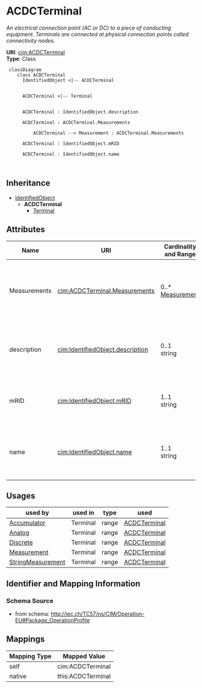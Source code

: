 # ACDCTerminal


_An electrical connection point (AC or DC) to a piece of conducting equipment. Terminals are connected at physical connection points called connectivity nodes._





**URI**: [cim:ACDCTerminal](http://iec.ch/TC57/CIM100#ACDCTerminal)<br />
**Type**: Class




```mermaid
 classDiagram
    class ACDCTerminal
      IdentifiedObject <|-- ACDCTerminal
      

      ACDCTerminal <|-- Terminal
      
      
      ACDCTerminal : IdentifiedObject.description
        
      ACDCTerminal : ACDCTerminal.Measurements
        
          ACDCTerminal --> Measurement : ACDCTerminal.Measurements
        
      ACDCTerminal : IdentifiedObject.mRID
        
      ACDCTerminal : IdentifiedObject.name
        
      
```





## Inheritance
* [IdentifiedObject](IdentifiedObject.md)
    * **ACDCTerminal**
        * [Terminal](Terminal.md)



## Attributes


| Name | URI | Cardinality and Range | Description | Inheritance |
| ---  | --- | --- | --- | --- |
| Measurements | [cim:ACDCTerminal.Measurements](http://iec.ch/TC57/CIM100#ACDCTerminal.Measurements) | 0..* <br />  [Measurement](Measurement.md)  | Measurements associated with this terminal defining  where the measurement is... | direct |
| description | [cim:IdentifiedObject.description](http://iec.ch/TC57/CIM100#IdentifiedObject.description) | 0..1 <br />  string  | The description is a free human readable text describing or naming the object | [IdentifiedObject](IdentifiedObject.md) |
| mRID | [cim:IdentifiedObject.mRID](http://iec.ch/TC57/CIM100#IdentifiedObject.mRID) | 1..1 <br />  string  | Master resource identifier issued by a model authority | [IdentifiedObject](IdentifiedObject.md) |
| name | [cim:IdentifiedObject.name](http://iec.ch/TC57/CIM100#IdentifiedObject.name) | 1..1 <br />  string  | The name is any free human readable and possibly non unique text naming the o... | [IdentifiedObject](IdentifiedObject.md) |





## Usages

| used by | used in | type | used |
| ---  | --- | --- | --- |
| [Accumulator](Accumulator.md) | Terminal | range | [ACDCTerminal](ACDCTerminal.md) |
| [Analog](Analog.md) | Terminal | range | [ACDCTerminal](ACDCTerminal.md) |
| [Discrete](Discrete.md) | Terminal | range | [ACDCTerminal](ACDCTerminal.md) |
| [Measurement](Measurement.md) | Terminal | range | [ACDCTerminal](ACDCTerminal.md) |
| [StringMeasurement](StringMeasurement.md) | Terminal | range | [ACDCTerminal](ACDCTerminal.md) |






## Identifier and Mapping Information







### Schema Source


* from schema: http://iec.ch/TC57/ns/CIM/Operation-EU#Package_OperationProfile





## Mappings

| Mapping Type | Mapped Value |
| ---  | ---  |
| self | cim:ACDCTerminal |
| native | this:ACDCTerminal |




